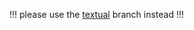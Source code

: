 !!! please use the [textual](https://github.com/HenrySck075/Disconsole/tree/textual) branch instead !!!
